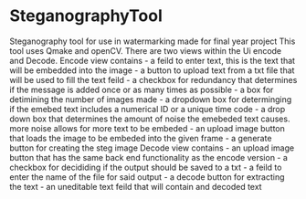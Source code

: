 # SteganographyTool
Steganography tool for use in watermarking made for final year project
This tool uses Qmake and openCV.
There are two views within the Ui encode and Decode.
Encode view contains
    - a feild to enter text, this is the text that will be embedded into the image
    - a button to upload text from a txt file that will be used to fill the text feild
    - a checkbox for redundancy that determines if the message is added once or as many times as possible
    - a box for detimining the number of images made
    - a dropdown box for determinging if the emebed text includes a numerical ID or a unique time code
    - a drop down box that determines the amount of noise the emebeded text causes. more noise allows for more text to be embeded
    - an upload image button that loads the image to be embeded into the given frame
    - a generate button for creating the steg image
Decode view contains
    - an upload image button that has the same back end functionality as the encode version
    - a checkbox for decididing if the output should be saved to a txt
    - a feild to enter the name of the file for said output
    - a decode button for extracting the text
    - an uneditable text feild that will contain and decoded text
    